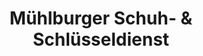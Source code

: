 ---
title: "Mühlburger Schuh- & Schlüsseldienst"
url: /karlsruhe/muehlburger-schuh-und-schluesseldienst/
shop: Schlüsseldienst
---